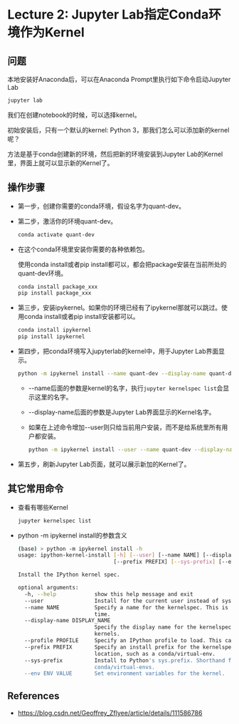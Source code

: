 # Lecture 2: Jupyter Lab指定Conda环境作为Kernel

## 问题

本地安装好Anaconda后，可以在Anaconda Prompt里执行如下命令启动Jupyter Lab

```bash
jupyter lab
```

我们在创建notebook的时候，可以选择kernel。

初始安装后，只有一个默认的kernel: Python 3，那我们怎么可以添加新的kernel呢？

方法是基于conda创建新的环境，然后把新的环境安装到Jupyter Lab的Kernel里，界面上就可以显示新的Kernel了。

## 操作步骤

* 第一步，创建你需要的conda环境，假设名字为quant-dev。

* 第二步，激活你的环境quant-dev。

  ```bash
  conda activate quant-dev
  ```

* 在这个conda环境里安装你需要的各种依赖包。

  使用conda  install或者pip install都可以，都会把package安装在当前所处的quant-dev环境。

  ```bash
  conda install package_xxx
  pip install package_xxx
  ```

* 第三步，安装ipykernel。如果你的环境已经有了ipykernel那就可以跳过。使用conda install或者pip install安装都可以。

  ```bash
  conda install ipykernel
  pip install ipykernel
  ```

* 第四步，把conda环境写入jupyterlab的kernel中，用于Jupyter Lab界面显示。

  ```bash
  python -m ipykernel install --name quant-dev --display-name quant-dev
  ```

  * --name后面的参数是kernel的名字，执行`jupyter kernelspec list`会显示这里的名字。

  * --display-name后面的参数是Jupyter  Lab界面显示的Kernel名字。

  * 如果在上述命令增加--user则只给当前用户安装，而不是给系统里所有用户都安装。

    ```bash
    python -m ipykernel install --user --name quant-dev --display-name quant-dev
    ```

* 第五步，刷新Jupyter Lab页面，就可以展示新加的Kernel了。



## 其它常用命令

* 查看有哪些Kernel

  ```bash
  jupyter kernelspec list
  ```

* python -m ipykernel install的参数含义

  ```bash
  (base) > python -m ipykernel install -h
  usage: ipython-kernel-install [-h] [--user] [--name NAME] [--display-name DISPLAY_NAME] [--profile PROFILE]
                                [--prefix PREFIX] [--sys-prefix] [--env ENV VALUE]
  
  Install the IPython kernel spec.
  
  optional arguments:
    -h, --help            show this help message and exit
    --user                Install for the current user instead of system-wide
    --name NAME           Specify a name for the kernelspec. This is needed to have multiple IPython kernels at the same
                          time.
    --display-name DISPLAY_NAME
                          Specify the display name for the kernelspec. This is helpful when you have multiple IPython
                          kernels.
    --profile PROFILE     Specify an IPython profile to load. This can be used to create custom versions of the kernel.
    --prefix PREFIX       Specify an install prefix for the kernelspec. This is needed to install into a non-default
                          location, such as a conda/virtual-env.
    --sys-prefix          Install to Python's sys.prefix. Shorthand for --prefix='C:\Users\jczha\Anaconda3'. For use in
                          conda/virtual-envs.
    --env ENV VALUE       Set environment variables for the kernel.
  ```

## References

* https://blog.csdn.net/Geoffrey_Zflyee/article/details/111586786



